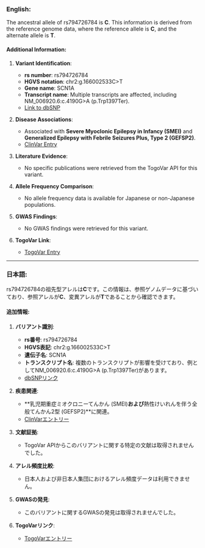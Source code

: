 ### English:
The ancestral allele of rs794726784 is **C**. This information is derived from the reference genome data, where the reference allele is **C**, and the alternate allele is **T**.

#### Additional Information:
1. **Variant Identification**:
   - **rs number**: rs794726784
   - **HGVS notation**: chr2:g.166002533C>T
   - **Gene name**: SCN1A
   - **Transcript name**: Multiple transcripts are affected, including NM_006920.6:c.4190G>A (p.Trp1397Ter).
   - [Link to dbSNP](https://identifiers.org/dbsnp/rs794726784)

2. **Disease Associations**:
   - Associated with **Severe Myoclonic Epilepsy in Infancy (SMEI)** and **Generalized Epilepsy with Febrile Seizures Plus, Type 2 (GEFSP2)**.
   - [ClinVar Entry](https://www.ncbi.nlm.nih.gov/clinvar/variation/189947)

3. **Literature Evidence**:
   - No specific publications were retrieved from the TogoVar API for this variant.

4. **Allele Frequency Comparison**:
   - No allele frequency data is available for Japanese or non-Japanese populations.

5. **GWAS Findings**:
   - No GWAS findings were retrieved for this variant.

6. **TogoVar Link**:
   - [TogoVar Entry](https://togovar.org/variant/tgv417503298)

---

### 日本語:
rs794726784の祖先型アレルは**C**です。この情報は、参照ゲノムデータに基づいており、参照アレルが**C**、変異アレルが**T**であることから確認できます。

#### 追加情報:
1. **バリアント識別**:
   - **rs番号**: rs794726784
   - **HGVS表記**: chr2:g.166002533C>T
   - **遺伝子名**: SCN1A
   - **トランスクリプト名**: 複数のトランスクリプトが影響を受けており、例としてNM_006920.6:c.4190G>A (p.Trp1397Ter)があります。
   - [dbSNPリンク](https://identifiers.org/dbsnp/rs794726784)

2. **疾患関連**:
   - **乳児期重症ミオクロニーてんかん (SMEI)**および**熱性けいれんを伴う全般てんかん2型 (GEFSP2)**に関連。
   - [ClinVarエントリー](https://www.ncbi.nlm.nih.gov/clinvar/variation/189947)

3. **文献証拠**:
   - TogoVar APIからこのバリアントに関する特定の文献は取得されませんでした。

4. **アレル頻度比較**:
   - 日本人および非日本人集団におけるアレル頻度データは利用できません。

5. **GWASの発見**:
   - このバリアントに関するGWASの発見は取得されませんでした。

6. **TogoVarリンク**:
   - [TogoVarエントリー](https://togovar.org/variant/tgv417503298)
